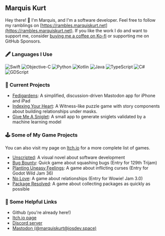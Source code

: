 ## Marquis Kurt

Hey there! :wave: I'm Marquis, and I'm a software developer. Feel free to follow my ramblings on [https://rambles.marquiskurt.net](https://rambles.marquiskurt.net). If you like the work I do and want to support me, consider [buying me a coffee on Ko-fi](https://ko-fi.com/marquiskurt) or supporting me on GitHub Sponsors.

### 🖋 Languages I Use

<p>
    <img alt="Swift" src="https://img.shields.io/badge/-Swift-000000?style=flat-square&logo=swift&logoColor=white&color=orange" />
    <img alt="Objective-C" src="https://img.shields.io/badge/-Objective-C-000000?style=flat-square&logo=iOS&logoColor=white&color=blue" />
    <img alt="Python" src="https://img.shields.io/badge/-Python-000000?style=flat-square&logo=python&logoColor=white&color=yellow" />
    <img alt="Kotlin" src="https://img.shields.io/badge/-Kotlin-7F52FF?style=flat-square&logo=kotlin&logoColor=white" />
    <img alt="Java" src="https://img.shields.io/badge/-Java-000000?style=flat-square&logo=java&logoColor=white&color=brown" />
    <img alt="TypeScript" src="https://img.shields.io/badge/-TypeScript-000000?style=flat-square&logo=typescript&logoColor=white&color=blue" />
    <img alt="C#" src="https://img.shields.io/badge/-C%23-000000?style=flat-square&logo=csharp&logoColor=white&color=green" />
    <img alt="GDScript" src="https://img.shields.io/badge/-GDScript-458CBF?style=flat-square&logo=godotengine&logoColor=white" />
</p>

### 📁 Current Projects

- [Fedigardens](https://github.com/alicerunsonfedora/fedigardens): A simplified, discussion-driven Mastodon app for iPhone and iPad
- [Indexing Your Heart](https://indexingyourhe.art): A Witness-like puzzle game with story components about building relationships under masks.
- [Give Me A Sniglet](https://github.com/alicerunsonfedora/sniglet): A small app to generate sniglets validated by a machine learning model

### 🕹 Some of My Game Projects

You can also visit my page on [Itch.io](https://marquiskurt.itch.io) for a more complete list of games.

- [Unscripted](https://unscriptedvn.dev): A visual novel about software development
- [Bug Bounty](https://marquiskurt.itch.io/bug-bounty): Quick game about squashing bugs (Entry for 129th Trijam)
- [Planting Uneasy Feelings](https://marquiskurt.itch.io/planting-uneasy-feelings): A game about inflicting curses (Entry for Godot Wild Jam 36)
- [No Love](https://marquiskurt.itch.io/no-love): A game about relationships (Entry for Wowie! Jam 3.0)
- [Package Resolved](https://github.com/alicerunsonfedora/package-resolved): A game about collecting packages as quickly as possible

### 🔗 Some Helpful Links

- Github (you're already here!)
- [Itch.io page](https://marquiskurt.itch.io)
- [Discord server](https://chatwith.marquiskurt.net)
- [Mastodon (@marquiskurt@iosdev.space)](https://iosdev.space/@marquiskurt)
